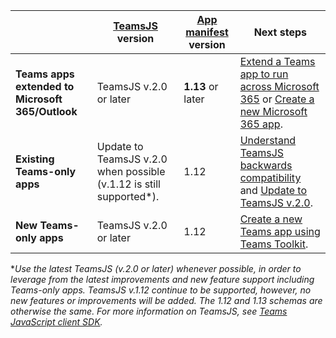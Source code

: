 |                  |[TeamsJS](/javascript/api/overview/msteams-client) version | [App manifest](../resources/schema/manifest-schema.md) version| Next steps|
|------------------|---------|--------|---|
|**Teams apps extended to Microsoft 365/Outlook**| TeamsJS v.2.0 or later  | **1.13** or later | [Extend a Teams app to run across Microsoft 365](../m365-apps/extend-m365-teams-personal-tab.md) or [Create a new Microsoft 365 app](../m365-apps/extend-m365-teams-personal-tab.md#quickstart).|
|**Existing Teams-only apps**| Update to TeamsJS v.2.0 when possible (v.1.12 is still supported*).| 1.12 | [Understand TeamsJS backwards compatibility](../tabs/how-to/using-teams-client-sdk.md#backwards-compatibility) and [Update to TeamsJS v.2.0](../tabs/how-to/using-teams-client-sdk.md#updating-to-the-latest-teams-client-version).|
|**New Teams-only apps**| TeamsJS v.2.0 or later | 1.12 | [Create a new Teams app using Teams Toolkit](../toolkit/create-new-project.md).|

**Use the latest TeamsJS (v.2.0 or later) whenever possible, in order to leverage from the latest improvements and new feature support including Teams-only apps. TeamsJS v.1.12 continue to be supported, however, no new features or improvements will be added. The 1.12 and 1.13 schemas are otherwise the same. For more information on TeamsJS, see [Teams JavaScript client SDK](../tabs/how-to/using-teams-client-sdk.md).*
